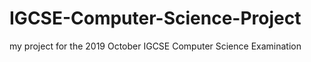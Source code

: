 # IGCSE-Computer-Science-Project
my project for the 2019 October IGCSE Computer Science Examination
